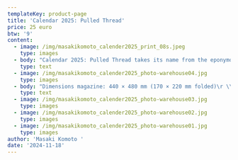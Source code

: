 ```yaml
---
templateKey: product-page
title: 'Calendar 2025: Pulled Thread'
price: 25 euro
btw: '9'
content:
  - image: /img/masakikomoto_calender2025_print_08s.jpeg
    type: images
  - body: "Calendar 2025: Pulled Thread takes its name from the eponymously titled process in which fabric threads are pulled tightly to form distinct designs.\r\n\n\rFeaturing various pulled fabric stitches such as the four-sided stitch and diagonal cross filling stitch, the calendar utilizes the technique of pulling threads in regular stitch counts and orientation in order to create negative spaces that give a lacey appearance to the fabric.\r\n\n\rThe typography used for the calendar is based on lettering typically featured in classical cross stitch embroidery. Stitched entirely in French knot, the typography features a raised texture which stands in contrast to the stitching of the calendar’s border.\r\n\n\rThe embroidery has been photographed and printed in black and grey duotone to a 1:1 scale. Each calendar is hand numbered and comes pre-folded in an envelope.\r\n\n\rCalendar 2025: Pulled Thread can be used as a decorative item or as a functional calendar. If you wish to use it as a calendar, carefully separate the sheets along the perforated lines by hand."
    type: text
  - image: /img/masakikomoto_calender2025_photo-warehouse04.jpg
    type: images
  - body: "Dimensions magazine: 440 × 480 mm (170 × 220 mm folded)\r \\ Concept and embroidery: Masaki Komoto \\ Graphic design: Yuri Sato \\ Photography: Ayako Nishibori \\ English text editor: Ben Tupper \\ Printing: Offset duotone at RadraaierSSP (Amsterdam, NL) \\ Edition: 300"
    type: text
  - image: /img/masakikomoto_calender2025_photo-warehouse03.jpg
    type: images
  - image: /img/masakikomoto_calender2025_photo-warehouse02.jpg
    type: images
  - image: /img/masakikomoto_calender2025_photo-warehouse01.jpg
    type: images
author: 'Masaki Komoto '
date: '2024-11-18'
---
```


